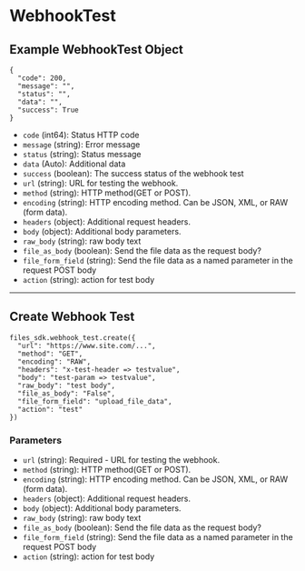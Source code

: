 # WebhookTest

## Example WebhookTest Object

```
{
  "code": 200,
  "message": "",
  "status": "",
  "data": "",
  "success": True
}
```

* `code` (int64): Status HTTP code
* `message` (string): Error message
* `status` (string): Status message
* `data` (Auto): Additional data
* `success` (boolean): The success status of the webhook test
* `url` (string): URL for testing the webhook.
* `method` (string): HTTP method(GET or POST).
* `encoding` (string): HTTP encoding method.  Can be JSON, XML, or RAW (form data).
* `headers` (object): Additional request headers.
* `body` (object): Additional body parameters.
* `raw_body` (string): raw body text
* `file_as_body` (boolean): Send the file data as the request body?
* `file_form_field` (string): Send the file data as a named parameter in the request POST body
* `action` (string): action for test body


---

## Create Webhook Test

```
files_sdk.webhook_test.create({
  "url": "https://www.site.com/...",
  "method": "GET",
  "encoding": "RAW",
  "headers": "x-test-header => testvalue",
  "body": "test-param => testvalue",
  "raw_body": "test body",
  "file_as_body": "False",
  "file_form_field": "upload_file_data",
  "action": "test"
})
```

### Parameters

* `url` (string): Required - URL for testing the webhook.
* `method` (string): HTTP method(GET or POST).
* `encoding` (string): HTTP encoding method.  Can be JSON, XML, or RAW (form data).
* `headers` (object): Additional request headers.
* `body` (object): Additional body parameters.
* `raw_body` (string): raw body text
* `file_as_body` (boolean): Send the file data as the request body?
* `file_form_field` (string): Send the file data as a named parameter in the request POST body
* `action` (string): action for test body
